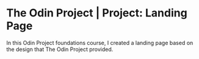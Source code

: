 # The Odin Project | Project: Landing Page
In this Odin Project foundations course, I created a landing page based on the design that The Odin Project provided.